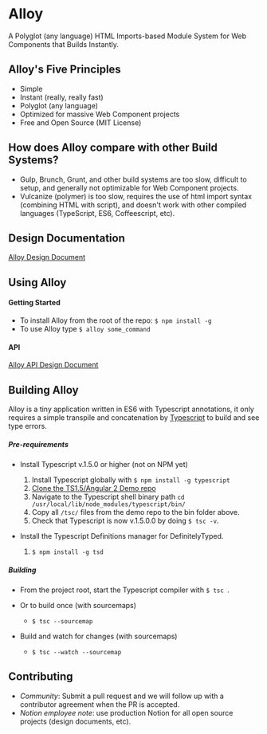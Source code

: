 # Alloy
A Polyglot (any language) HTML Imports-based Module System for Web Components that Builds Instantly.

## Alloy's Five Principles
* Simple
* Instant (really, really fast)
* Polyglot (any language)
* Optimized for massive Web Component projects
* Free and Open Source (MIT License)

## How does Alloy compare with other Build Systems?
- Gulp, Brunch, Grunt, and other build systems are too slow, difficult to setup, and generally not optimizable for Web Component projects.
- Vulcanize (polymer) is too slow, requires the use of html import syntax (combining HTML with script), and doesn't work with other compiled languages (TypeScript, ES6, Coffeescript, etc).

## Design Documentation
[Alloy Design Document](https://www.makenotion.com/ElV9Qe54jjs81)

## Using Alloy
#### Getting Started
- To install Alloy from the root of the repo:
``$ npm install -g``
- To use Alloy type `$ alloy some_command`

#### API
[Alloy API Design Document](https://www.makenotion.com/IuozGZXxcVGZG)

## Building Alloy

Alloy is a tiny application written in ES6 with Typescript annotations, it only requires a simple transpile and concatenation by [Typescript](https://github.com/microsoft/typescript) to build and see type errors.


##### Pre-requirements
- Install Typescript v.1.5.0 or higher (not on NPM yet)
	1. Install Typescript globally with `$ npm install -g typescript`
	2. [Clone the TS1.5/Angular 2 Demo repo](https://github.com/Microsoft/ngconf2015demo)
	3. Navigate to the Typescript shell binary path `cd /usr/local/lib/node_modules/typescript/bin/`
	4. Copy all `/tsc/` files from the demo repo to the bin folder above.
	5. Check that Typescript is now v.1.5.0.0 by doing `$ tsc -v`.

- Install the Typescript Definitions manager for DefinitelyTyped.
	1. `$ npm install -g tsd`

##### Building

- From the project root, start the Typescript compiler with `$ tsc `.

- Or to build once (with sourcemaps)
	- `$ tsc --sourcemap`

- Build and watch for changes (with sourcemaps)
	- `$ tsc --watch --sourcemap`

## Contributing
- *Community*: Submit a pull request and we will follow up with a contributor agreement when the PR is accepted.
- *Notion employee note*: use production Notion for all open source projects (design documents, etc).